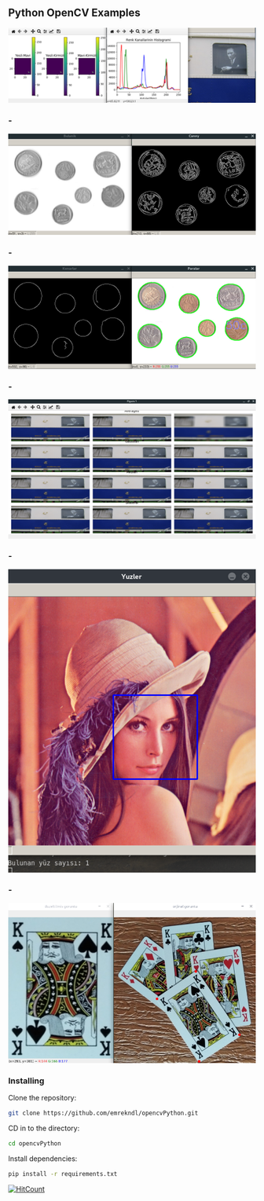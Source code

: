 ## Python OpenCV Examples


![Screenshot](screenshots/screenShot1.png)
### -
![Screenshot](screenshots/screenShot2.png)
### -
![Screenshot](screenshots/screenShot3.png)
### -
![Screenshot](screenshots/screenShot4.png)
### -
![Screenshot](screenshots/screenShot5.png)
### -
![Screenshot](screenshots/screenShot6.png)


### Installing


Clone the repository:

```sh
git clone https://github.com/emrekndl/opencvPython.git
```

CD in to the directory:

```sh
cd opencvPython
```

Install dependencies:

```sh
pip install -r requirements.txt
```

[![HitCount](http://hits.dwyl.com/emrekndl/opencvPython.svg)](http://hits.dwyl.com/emrekndl/opencvPython)










